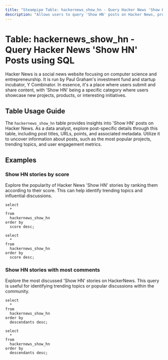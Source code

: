 ```yaml
---
title: "Steampipe Table: hackernews_show_hn - Query Hacker News 'Show HN' Posts using SQL"
description: "Allows users to query 'Show HN' posts on Hacker News, providing access to data about user-submitted posts that showcase new projects, products, or interesting initiatives."
---
```


# Table: hackernews_show_hn - Query Hacker News 'Show HN' Posts using SQL

Hacker News is a social news website focusing on computer science and entrepreneurship. It is run by Paul Graham's investment fund and startup incubator, Y Combinator. In essence, it's a place where users submit and share content, with 'Show HN' being a specific category where users showcase new projects, products, or interesting initiatives.

## Table Usage Guide

The `hackernews_show_hn` table provides insights into 'Show HN' posts on Hacker News. As a data analyst, explore post-specific details through this table, including post titles, URLs, points, and associated metadata. Utilize it to uncover information about posts, such as the most popular projects, trending topics, and user engagement metrics.

## Examples

### Show HN stories by score
Explore the popularity of Hacker News 'Show HN' stories by ranking them according to their score. This can help identify trending topics and influential discussions.

```sql+postgres
select
  *
from
  hackernews_show_hn
order by
  score desc;
```

```sql+sqlite
select
  *
from
  hackernews_show_hn
order by
  score desc;
```

### Show HN stories with most comments
Explore the most discussed 'Show HN' stories on HackerNews. This query is useful for identifying trending topics or popular discussions within the community.

```sql+postgres
select
  *
from
  hackernews_show_hn
order by
  descendants desc;
```

```sql+sqlite
select
  *
from
  hackernews_show_hn
order by
  descendants desc;
```